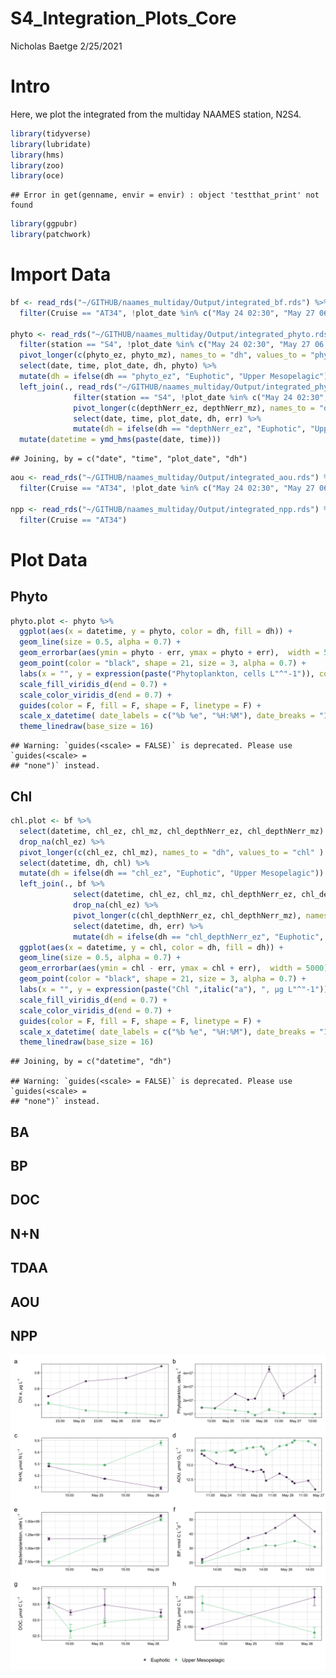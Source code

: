 S4\_Integration\_Plots\_Core
================
Nicholas Baetge
2/25/2021

# Intro

Here, we plot the integrated from the multiday NAAMES station, N2S4.

``` r
library(tidyverse)
library(lubridate)
library(hms)
library(zoo) 
library(oce)  
```

    ## Error in get(genname, envir = envir) : object 'testthat_print' not found

``` r
library(ggpubr)
library(patchwork)
```

# Import Data

``` r
bf <- read_rds("~/GITHUB/naames_multiday/Output/integrated_bf.rds") %>% 
  filter(Cruise == "AT34", !plot_date %in% c("May 24 02:30", "May 27 06:07"))

phyto <- read_rds("~/GITHUB/naames_multiday/Output/integrated_phyto.rds") %>% 
  filter(station == "S4", !plot_date %in% c("May 24 02:30", "May 27 06:07", "Sep 10 07:30")) %>% 
  pivot_longer(c(phyto_ez, phyto_mz), names_to = "dh", values_to = "phyto" ) %>% 
  select(date, time, plot_date, dh, phyto) %>% 
  mutate(dh = ifelse(dh == "phyto_ez", "Euphotic", "Upper Mesopelagic")) %>% 
  left_join(., read_rds("~/GITHUB/naames_multiday/Output/integrated_phyto.rds") %>% 
              filter(station == "S4", !plot_date %in% c("May 24 02:30", "May 27 06:07")) %>%
              pivot_longer(c(depthNerr_ez, depthNerr_mz), names_to = "dh", values_to = "err" ) %>% 
              select(date, time, plot_date, dh, err) %>% 
              mutate(dh = ifelse(dh == "depthNerr_ez", "Euphotic", "Upper Mesopelagic"))) %>% 
  mutate(datetime = ymd_hms(paste(date, time)))
```

    ## Joining, by = c("date", "time", "plot_date", "dh")

``` r
aou <- read_rds("~/GITHUB/naames_multiday/Output/integrated_aou.rds") %>% 
  filter(Cruise == "AT34", !plot_date %in% c("May 24 02:30", "May 27 06:07"))

npp <- read_rds("~/GITHUB/naames_multiday/Output/integrated_npp.rds") %>% 
  filter(Cruise == "AT34")
```

# Plot Data

## Phyto

``` r
phyto.plot <- phyto %>% 
  ggplot(aes(x = datetime, y = phyto, color = dh, fill = dh)) +
  geom_line(size = 0.5, alpha = 0.7) +
  geom_errorbar(aes(ymin = phyto - err, ymax = phyto + err),  width = 5000) +
  geom_point(color = "black", shape = 21, size = 3, alpha = 0.7) +
  labs(x = "", y = expression(paste("Phytoplankton, cells L"^"-1")), color = "", fill = "") +
  scale_fill_viridis_d(end = 0.7) +
  scale_color_viridis_d(end = 0.7) +
  guides(color = F, fill = F, shape = F, linetype = F) +
  scale_x_datetime( date_labels = c("%b %e", "%H:%M"), date_breaks = "12 hours") +
  theme_linedraw(base_size = 16) 
```

    ## Warning: `guides(<scale> = FALSE)` is deprecated. Please use `guides(<scale> =
    ## "none")` instead.

## Chl

``` r
chl.plot <- bf %>% 
  select(datetime, chl_ez, chl_mz, chl_depthNerr_ez, chl_depthNerr_mz) %>% 
  drop_na(chl_ez) %>% 
  pivot_longer(c(chl_ez, chl_mz), names_to = "dh", values_to = "chl" ) %>% 
  select(datetime, dh, chl) %>% 
  mutate(dh = ifelse(dh == "chl_ez", "Euphotic", "Upper Mesopelagic")) %>% 
  left_join(., bf %>% 
              select(datetime, chl_ez, chl_mz, chl_depthNerr_ez, chl_depthNerr_mz) %>% 
              drop_na(chl_ez) %>% 
              pivot_longer(c(chl_depthNerr_ez, chl_depthNerr_mz), names_to = "dh", values_to = "err" ) %>% 
              select(datetime, dh, err) %>% 
              mutate(dh = ifelse(dh == "chl_depthNerr_ez", "Euphotic", "Upper Mesopelagic"))) %>% 
  ggplot(aes(x = datetime, y = chl, color = dh, fill = dh)) +
  geom_line(size = 0.5, alpha = 0.7) +
  geom_errorbar(aes(ymin = chl - err, ymax = chl + err),  width = 5000) +
  geom_point(color = "black", shape = 21, size = 3, alpha = 0.7) +
  labs(x = "", y = expression(paste("Chl ",italic("a"), ", µg L"^"-1")), color = "", fill = "") +
  scale_fill_viridis_d(end = 0.7) +
  scale_color_viridis_d(end = 0.7) +
  guides(color = F, fill = F, shape = F, linetype = F) +
  scale_x_datetime( date_labels = c("%b %e", "%H:%M"), date_breaks = "12 hours") +
  theme_linedraw(base_size = 16) 
```

    ## Joining, by = c("datetime", "dh")

    ## Warning: `guides(<scale> = FALSE)` is deprecated. Please use `guides(<scale> =
    ## "none")` instead.

## BA

## BP

## DOC

## N+N

## TDAA

## AOU

## NPP

![](S4_Integration_Plots_Core_files/figure-gfm/combine%20plots-1.png)<!-- -->
